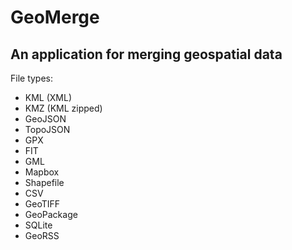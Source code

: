 # GeoMerge
## An application for merging geospatial data

File types: 
- KML (XML)
- KMZ (KML zipped)
- GeoJSON
- TopoJSON
- GPX
- FIT
- GML
- Mapbox
- Shapefile
- CSV
- GeoTIFF
- GeoPackage
- SQLite
- GeoRSS
